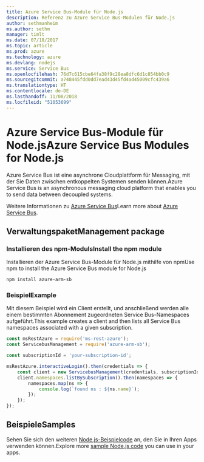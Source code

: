 ```yaml
---
title: Azure Service Bus-Module für Node.js
description: Referenz zu Azure Service Bus-Modulen für Node.js
author: sethmanheim
ms.author: sethm
manager: timlt
ms.date: 07/18/2017
ms.topic: article
ms.prod: azure
ms.technology: azure
ms.devlang: nodejs
ms.service: Service Bus
ms.openlocfilehash: 76d7c615cbe64fa38f9c28ea8dfc6d1c854bb0c9
ms.sourcegitcommit: a748445fdd0dd7ead43d45fd4ad45009cfc439a6
ms.translationtype: HT
ms.contentlocale: de-DE
ms.lasthandoff: 11/08/2018
ms.locfileid: "51053699"
---
```

# <a name="azure-service-bus-modules-for-nodejs"></a><span data-ttu-id="61317-103">Azure Service Bus-Module für Node.js</span><span class="sxs-lookup"><span data-stu-id="61317-103">Azure Service Bus Modules for Node.js</span></span>

<span data-ttu-id="61317-104">Azure Service Bus ist eine asynchrone Cloudplattform für Messaging, mit der Sie Daten zwischen entkoppelten Systemen senden können.</span><span class="sxs-lookup"><span data-stu-id="61317-104">Azure Service Bus is an asynchronous messaging cloud platform that enables you to send data between decoupled systems.</span></span>

<span data-ttu-id="61317-105">Weitere Informationen zu [Azure Service Bus](https://docs.microsoft.com/azure/service-bus-messaging/service-bus-messaging-overview)</span><span class="sxs-lookup"><span data-stu-id="61317-105">Learn more about [Azure Service Bus](https://docs.microsoft.com/azure/service-bus-messaging/service-bus-messaging-overview).</span></span>

## <a name="management-package"></a><span data-ttu-id="61317-106">Verwaltungspaket</span><span class="sxs-lookup"><span data-stu-id="61317-106">Management package</span></span>

### <a name="install-the-npm-module"></a><span data-ttu-id="61317-107">Installieren des npm-Moduls</span><span class="sxs-lookup"><span data-stu-id="61317-107">Install the npm module</span></span>

<span data-ttu-id="61317-108">Installieren der Azure Service Bus-Module für Node.js mithilfe von npm</span><span class="sxs-lookup"><span data-stu-id="61317-108">Use npm to install the Azure Service Bus module for Node.js</span></span>

```bash
npm install azure-arm-sb
```

### <a name="example"></a><span data-ttu-id="61317-109">Beispiel</span><span class="sxs-lookup"><span data-stu-id="61317-109">Example</span></span>

<span data-ttu-id="61317-110">Mit diesem Beispiel wird ein Client erstellt, und anschließend werden alle einem bestimmten Abonnement zugeordneten Service Bus-Namespaces aufgeführt.</span><span class="sxs-lookup"><span data-stu-id="61317-110">This example creates a client and then lists all Service Bus namespaces associated with a given subscription.</span></span>

```javascript
const msRestAzure = require('ms-rest-azure');
const ServicebusManagement = require('azure-arm-sb');

const subscriptionId = 'your-subscription-id';

msRestAzure.interactiveLogin().then(credentials => {
    const client = new ServicebusManagement(credentials, subscriptionId);
    client.namespaces.listBySubscription().then(namespaces => {
        namespaces.map(ns => {
            console.log(`found ns : ${ns.name}`);
        });
    });
});
```

## <a name="samples"></a><span data-ttu-id="61317-111">Beispiele</span><span class="sxs-lookup"><span data-stu-id="61317-111">Samples</span></span>

<span data-ttu-id="61317-112">Sehen Sie sich den weiteren [Node.js-Beispielcode](https://azure.microsoft.com/resources/samples/?platform=nodejs) an, den Sie in Ihren Apps verwenden können.</span><span class="sxs-lookup"><span data-stu-id="61317-112">Explore more [sample Node.js code](https://azure.microsoft.com/resources/samples/?platform=nodejs) you can use in your apps.</span></span>
